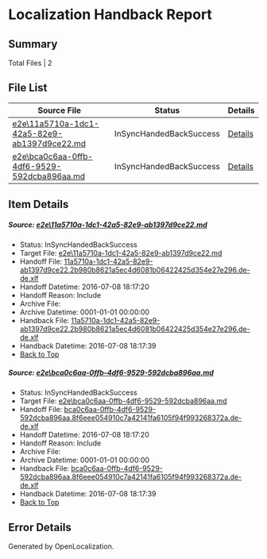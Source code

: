 # <a name='report-top'></a> Localization Handback Report

## Summary
 Total Files | 2

## File List
 Source File | Status | Details 
 ----------- | ------ | ------- 
 [e2e\11a5710a-1dc1-42a5-82e9-ab1397d9ce22.md](https://github.com/OpenLocalizationTestOrg/oltest/blob/21c4ed54398ae767cd7f97459eca3a53dfc6fda0/e2e/11a5710a-1dc1-42a5-82e9-ab1397d9ce22.md) | InSyncHandedBackSuccess | [Details](#07b3aea6d4c5ae9b4e4d7ea66d9767c6ebe256252)
 [e2e\bca0c6aa-0ffb-4df6-9529-592dcba896aa.md](https://github.com/OpenLocalizationTestOrg/oltest/blob/21c4ed54398ae767cd7f97459eca3a53dfc6fda0/e2e/bca0c6aa-0ffb-4df6-9529-592dcba896aa.md) | InSyncHandedBackSuccess | [Details](#26ede19a175dcb42a22b106686ba109d860b2a3511)

## Item Details
##### <a name='07b3aea6d4c5ae9b4e4d7ea66d9767c6ebe256252'></a> Source: [e2e\11a5710a-1dc1-42a5-82e9-ab1397d9ce22.md](https://github.com/OpenLocalizationTestOrg/oltest/blob/21c4ed54398ae767cd7f97459eca3a53dfc6fda0/e2e/11a5710a-1dc1-42a5-82e9-ab1397d9ce22.md)
* Status: InSyncHandedBackSuccess
* Target File: [e2e\11a5710a-1dc1-42a5-82e9-ab1397d9ce22.md](https://github.com/OpenLocalizationTestOrg/oltest-dede-fly/blob/c837767b18207e7ad1803b55e9f6f557ee928667/e2e/11a5710a-1dc1-42a5-82e9-ab1397d9ce22.md)
* Handoff File: [11a5710a-1dc1-42a5-82e9-ab1397d9ce22.2b980b8621a5ec4d6081b06422425d354e27e296.de-de.xlf](https://github.com/OpenLocalizationTestOrg/olhandoff-e2e/blob/c36ba6ac91baa375a7eedb7b7df6e7e117f291bb/ol-handoff/OpenLocalizationTestOrg/oltest-dede-fly/ci/11a5710a-1dc1-42a5-82e9-ab1397d9ce22.2b980b8621a5ec4d6081b06422425d354e27e296.de-de.xlf)
* Handoff Datetime: 2016-07-08 18:17:20
* Handoff Reason: Include
* Archive File: 
* Archive Datetime: 0001-01-01 00:00:00
* Handback File: [11a5710a-1dc1-42a5-82e9-ab1397d9ce22.2b980b8621a5ec4d6081b06422425d354e27e296.de-de.xlf](https://github.com/OpenLocalizationTestOrg/olhandback-e2e/blob/9a1e6b6b36b4a55abedac82eaaf66ebfdb9348f2/ol-handback/OpenLocalizationTestOrg/oltest-dede-fly/ci/11a5710a-1dc1-42a5-82e9-ab1397d9ce22.2b980b8621a5ec4d6081b06422425d354e27e296.de-de.xlf)
* Handback Datetime: 2016-07-08 18:17:39
* [Back to Top](#report-top)

##### <a name='26ede19a175dcb42a22b106686ba109d860b2a3511'></a> Source: [e2e\bca0c6aa-0ffb-4df6-9529-592dcba896aa.md](https://github.com/OpenLocalizationTestOrg/oltest/blob/21c4ed54398ae767cd7f97459eca3a53dfc6fda0/e2e/bca0c6aa-0ffb-4df6-9529-592dcba896aa.md)
* Status: InSyncHandedBackSuccess
* Target File: [e2e\bca0c6aa-0ffb-4df6-9529-592dcba896aa.md](https://github.com/OpenLocalizationTestOrg/oltest-dede-fly/blob/c837767b18207e7ad1803b55e9f6f557ee928667/e2e/bca0c6aa-0ffb-4df6-9529-592dcba896aa.md)
* Handoff File: [bca0c6aa-0ffb-4df6-9529-592dcba896aa.8f6eee054910c7a42141fa6105f94f993268372a.de-de.xlf](https://github.com/OpenLocalizationTestOrg/olhandoff-e2e/blob/c36ba6ac91baa375a7eedb7b7df6e7e117f291bb/ol-handoff/OpenLocalizationTestOrg/oltest-dede-fly/ci/bca0c6aa-0ffb-4df6-9529-592dcba896aa.8f6eee054910c7a42141fa6105f94f993268372a.de-de.xlf)
* Handoff Datetime: 2016-07-08 18:17:20
* Handoff Reason: Include
* Archive File: 
* Archive Datetime: 0001-01-01 00:00:00
* Handback File: [bca0c6aa-0ffb-4df6-9529-592dcba896aa.8f6eee054910c7a42141fa6105f94f993268372a.de-de.xlf](https://github.com/OpenLocalizationTestOrg/olhandback-e2e/blob/9a1e6b6b36b4a55abedac82eaaf66ebfdb9348f2/ol-handback/OpenLocalizationTestOrg/oltest-dede-fly/ci/bca0c6aa-0ffb-4df6-9529-592dcba896aa.8f6eee054910c7a42141fa6105f94f993268372a.de-de.xlf)
* Handback Datetime: 2016-07-08 18:17:39
* [Back to Top](#report-top)


## Error Details

Generated by OpenLocalization.
